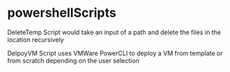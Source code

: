 # powershellScripts

DeleteTemp Script would take an input of a path and delete the files in the location recursively

DelpoyVM Script uses VMWare PowerCLI to deploy a VM from template or from scratch depending on the user selection
